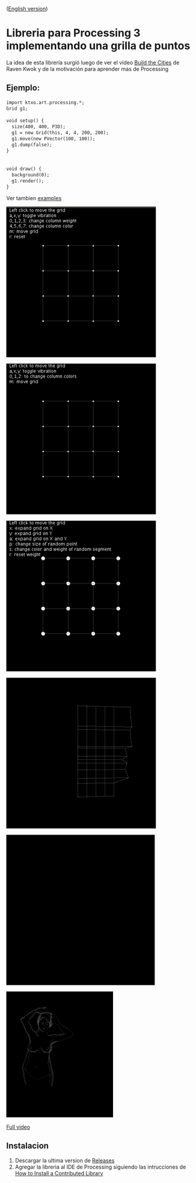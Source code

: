 ([English version](README.md))

#  Libreria para Processing 3 implementando una grilla de puntos



La idea de esta librería surgió luego de ver el video [Build the Cities](https://vimeo.com/121096680) de Raven Kwok y de la motivación para aprender mas de Processing


## Ejemplo:

```
import ktxo.art.processing.*;
Grid g1;

void setup() {
  size(400, 400, P3D);
  g1 = new Grid(this, 4, 4, 200, 200);
  g1.move(new PVector(100, 100));
  g1.dump(false);
}


void draw() {
  background(0);
  g1.render();
}

```

Ver tambien [examples](examples)

![SimpleGrid](examples/SimpleGrid/example.gif)

![SimpleGrid3D](examples/SimpleGrid3D/example.gif)

![SimpleGrid2](examples/SimpleGrid2/example.gif)

![SimpleGrid](examples/FaceGrid/example.gif)

![Movement](examples/Movement/example.gif)

![Usage of Grid of Points, sync with music](examples/sample_with_music.png)

[Full video](https://vimeo.com/566548032)

## Instalacion

1. Descargar la ultima version de [Releases](https://github.com/ktxoarts/processing_GridLibrary/releases)
2. Agregar la libreria al IDE de Processing siguiendo las intrucciones de [How to Install a Contributed Library](https://github.com/processing/processing/wiki/How-to-Install-a-Contributed-Library)
